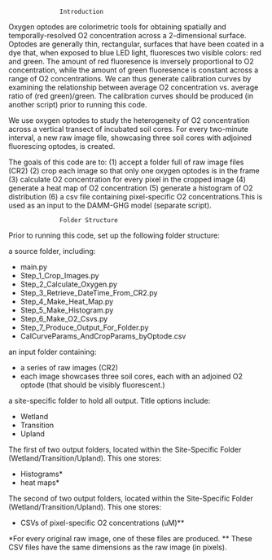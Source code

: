                   Introduction

Oxygen optodes are colorimetric tools for obtaining spatially and temporally-resolved 
O2 concentration across a 2-dimensional surface. Optodes are generally thin, rectangular, surfaces that have been coated in a dye that, when exposed to blue LED light, fluoresces two visible colors: red and green. The amount of red fluoresence is inversely proportional to O2 concentration, while the amount of green fluoresence is constant across a range of O2 concentrations. We can thus generate calibration curves by examining the relationship between average O2 concentration vs. average ratio of (red green)/green. The calibration curves should be produced (in another script) prior to running this code. 

We use oxygen optodes to study the heterogeneity of O2 concentration across a vertical transect of incubated soil cores. For every two-minute interval, a new raw image file, showcasing three soil cores with adjoined fluorescing optodes, is created.

The goals of this code are to:
(1)	accept a folder full of raw image files (CR2)
(2)	crop each image so that only one oxygen optodes is in the frame  
(3)	 calculate O2 concentration for every pixel in the cropped image
(4)	generate a heat map of O2 concentration 
(5)	generate a histogram of O2 distribution
(6)	 a csv file containing pixel-specific O2 concentrations.This is used as an input to the DAMM-GHG model (separate script). 

                  Folder Structure

Prior to running this code, set up the following folder structure: 

a source folder, including: 
- main.py
- Step_1_Crop_Images.py
- Step_2_Calculate_Oxygen.py
- Step_3_Retrieve_DateTime_From_CR2.py
- Step_4_Make_Heat_Map.py
- Step_5_Make_Histogram.py
- Step_6_Make_O2_Csvs.py
- Step_7_Produce_Output_For_Folder.py
- CalCurveParams_AndCropParams_byOptode.csv

an input folder containing:
- a series of raw images (CR2)
- each image showcases three soil cores, each with an adjoined O2 optode (that should be visibly fluorescent.)

a site-specific folder to hold all output. Title options include:
- Wetland
- Transition
- Upland

The first of two output folders, located within the Site-Specific Folder (Wetland/Transition/Upland). This one stores:
- Histograms*
- heat maps*

The second of two output folders, located within the Site-Specific Folder (Wetland/Transition/Upland). This one stores:
- CSVs of pixel-specific O2 concentrations (uM)**

*For every original raw image, one of these files are produced.
** These CSV files have the same dimensions as the raw image (in pixels). 

